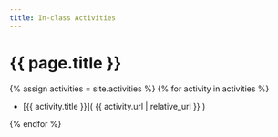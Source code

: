 ```yaml
---
title: In-class Activities
---
```


# {{ page.title }}

{% assign activities = site.activities %}
{% for activity in activities %}

* [{{ activity.title }}]( {{ activity.url | relative_url }} )

{% endfor %}
